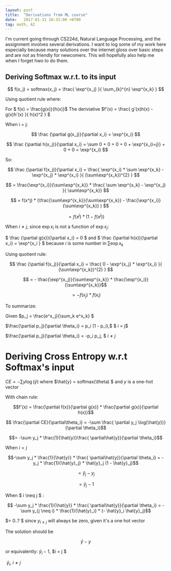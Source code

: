 ```yaml
---
layout: post
title:  "Derivations from ML course"
date:   2017-01-31 16:32:00 +0700
tag: math, AI
---
```


I'm current going through CS224d, Natural Language Processing, and the assignment involves several derivations. I want to log some of my work here especially because many solutions over the internet gloss over basic steps and are not as friendly for newcomers. This will hopefully also help me when I forget hwo to do them.

## Deriving Softmax w.r.t. to its input

$$ f(x_j) = softmax(x_j) = \frac{ \exp^{x_j} }{ \sum_{k}^{n} \exp^{x_k} } $$

Using quotient rule where:

For $ f(x) = \frac{g(x)}{h(x)}$    The deriviative  $f'(x) = \frac{ g'(x)h(x) - g(x)h'(x) }{ h(x)^2 } $



When i = j:

$$ \frac {\partial g(x_j)}{\partial x_i} = \exp^{x_i} $$

$$ \frac {\partial h(x_j)}{\partial x_i} = \sum 0 + 0 + 0 + 0 + \exp^{x_{i=j}} + 0 + 0  = \exp^{x_i} $$


So:

$$ \frac {\partial f(x_j)}{\partial x_i} = \frac{ \exp^{x_i} * \sum \exp^{x_k} - \exp^{x_j} * \exp^{x_i} }{ (\sum\exp^{x_k})^{2} }   $$

$$ = \frac{\exp^{x_i}}{\sum\exp^{x_k}} * \frac{  \sum \exp^{x_k} - \exp^{x_j} }{ \sum\exp^{x_k}}  $$

$$ = f(x^j) * (\frac{\sum\exp^{x_k}}{\sum\exp^{x_k}} - \frac{\exp^{x_i}}{\sum\exp^{x_k}} ) $$

$$ = f(x^j) * (1 - f(x^j))  $$



When $i \neq j$, since $\exp{x_i}$ is not a function of $\exp{x_j}$:

$ \frac {\partial g(x)}{\partial x_i} = 0  $  and  $ \frac {\partial h(x)}{\partial x_i} = \exp^{x_i }  $  because $i$ is some number in $\sum \exp{x_k}$

Using quotient rule: 

$$ \frac {\partial f(x_j)}{\partial x_i} = \frac{ 0 - \exp^{x_j} * \exp^{x_i} }{ (\sum\exp^{x_k})^{2} }   $$

$$ = - \frac{\exp^{x_j}}{\sum\exp^{x_k}} * \frac{\exp^{x_i}}{\sum\exp^{x_k}}$$

$$ = - f(x_j) * f(x_i)$$



To summarize: 

Given $p_j = \frac{e^x_j}{\sum_k e^x_k} $

$\frac{\partial p_j}{\partial \theta_i} = p_i (1 - p_i),$  $ i = j$

$\frac{\partial p_j}{\partial \theta_i} = -p_i p_j, $  $i \neq j$



# Deriving Cross Entropy w.r.t Softmax's input

$CE = - \sum{y}\log(\hat{y})$  where  $\hat{y} = softmax(\theta) $  and  $y$ is a one-hot vector

With chain rule: 

$$f'(x) = \frac{\partial f(x)}{\partial g(x)} * \frac{\partial g(x)}{\partial h(x)}$$

$$ \frac{\partial CE}{\partial\theta_i} = -\sum \frac{ \partial y_j \log(\hat{y})}{\partial \theta_i}$$

$$= -\sum y_j * \frac{1}{\hat{y}}\frac{ \partial\hat{y}}{\partial \theta_i}$$



When $i = j$ 

$$-\sum y_j * \frac{1}{\hat{y}} * \frac{ \partial\hat{y}}{\partial \theta_i} = - y_j * \frac{1}{\hat{y}_j} *  \hat{y}_j (1 - \hat{y}_j)$$

$$ = \hat{y}_j - y_j$$

$$ = \hat{y}_j - 1$$

When $ i \neq j $ : 

$$ -\sum y_j * \frac{1}{\hat{y}} * \frac{ \partial\hat{y}}{\partial \theta_i} =  -\sum y_{j \neq i} * \frac{1}{\hat{y}_i} * (- \hat{y}_i \hat{y}_j)$$

$= 0..? $ since $y_{i \neq j}$ will always be zero, given it's a one hot vector



The solution should be

$$ \hat{y} - y $$

or equivalently: 	$\hat{y}_i - 1,$  	$i = j $

​				$\hat{y}_i,$  		$i \neq j$

